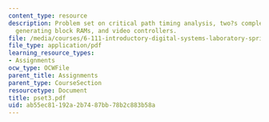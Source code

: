 ```yaml
---
content_type: resource
description: Problem set on critical path timing analysis, two?s complement multiplier,
  generating block RAMs, and video controllers.
file: /media/courses/6-111-introductory-digital-systems-laboratory-spring-2006/ab55ec81192a2b7487bb78b2c883b58a_pset3.pdf
file_type: application/pdf
learning_resource_types:
- Assignments
ocw_type: OCWFile
parent_title: Assignments
parent_type: CourseSection
resourcetype: Document
title: pset3.pdf
uid: ab55ec81-192a-2b74-87bb-78b2c883b58a
---
```

